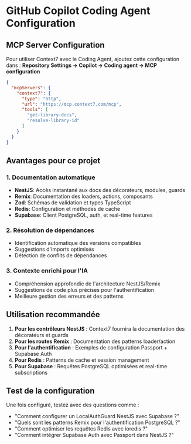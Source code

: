 # GitHub Copilot Coding Agent Configuration

## MCP Server Configuration

Pour utiliser Context7 avec le Coding Agent, ajoutez cette configuration dans :
**Repository Settings → Copilot → Coding agent → MCP configuration**

```json
{
  "mcpServers": {
    "context7": {
      "type": "http",
      "url": "https://mcp.context7.com/mcp",
      "tools": [
        "get-library-docs",
        "resolve-library-id"
      ]
    }
  }
}
```

## Avantages pour ce projet

### 1. Documentation automatique
- **NestJS**: Accès instantané aux docs des décorateurs, modules, guards
- **Remix**: Documentation des loaders, actions, composants
- **Zod**: Schémas de validation et types TypeScript
- **Redis**: Configuration et méthodes de cache
- **Supabase**: Client PostgreSQL, auth, et real-time features

### 2. Résolution de dépendances
- Identification automatique des versions compatibles
- Suggestions d'imports optimisés
- Détection de conflits de dépendances

### 3. Contexte enrichi pour l'IA
- Compréhension approfondie de l'architecture NestJS/Remix
- Suggestions de code plus précises pour l'authentification
- Meilleure gestion des erreurs et des patterns

## Utilisation recommandée

1. **Pour les contrôleurs NestJS** : Context7 fournira la documentation des décorateurs et guards
2. **Pour les routes Remix** : Documentation des patterns loader/action
3. **Pour l'authentification** : Exemples de configuration Passport + Supabase Auth
4. **Pour Redis** : Patterns de cache et session management
5. **Pour Supabase** : Requêtes PostgreSQL optimisées et real-time subscriptions

## Test de la configuration

Une fois configuré, testez avec des questions comme :
- "Comment configurer un LocalAuthGuard NestJS avec Supabase ?"
- "Quels sont les patterns Remix pour l'authentification PostgreSQL ?"
- "Comment optimiser les requêtes Redis avec ioredis ?"
- "Comment intégrer Supabase Auth avec Passport dans NestJS ?"
